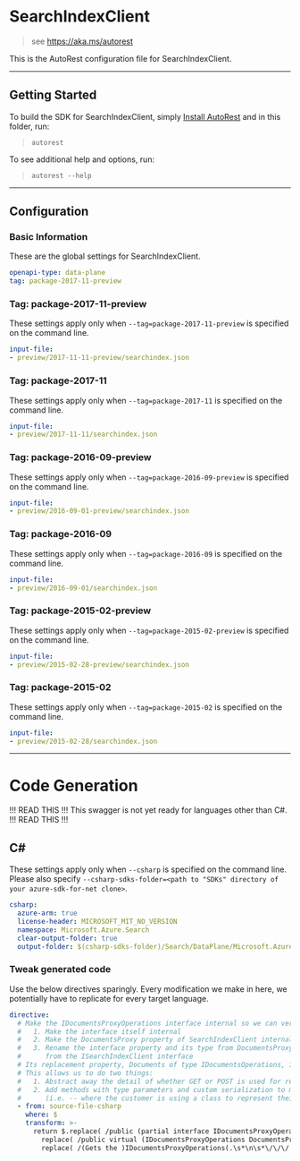 # SearchIndexClient
    
> see https://aka.ms/autorest

This is the AutoRest configuration file for SearchIndexClient.


---
## Getting Started 

To build the SDK for SearchIndexClient, simply [Install AutoRest](https://aka.ms/autorest/install) and in this folder, run:

> `autorest`

To see additional help and options, run:

> `autorest --help`
---

## Configuration

### Basic Information 
These are the global settings for SearchIndexClient.

``` yaml
openapi-type: data-plane
tag: package-2017-11-preview
```

### Tag: package-2017-11-preview

These settings apply only when `--tag=package-2017-11-preview` is specified on the command line.

``` yaml $(tag) == 'package-2017-11-preview'
input-file:
- preview/2017-11-11-preview/searchindex.json
```
### Tag: package-2017-11

These settings apply only when `--tag=package-2017-11` is specified on the command line.

``` yaml $(tag) == 'package-2017-11'
input-file:
- preview/2017-11-11/searchindex.json
```

### Tag: package-2016-09-preview

These settings apply only when `--tag=package-2016-09-preview` is specified on the command line.

``` yaml $(tag) == 'package-2016-09-preview'
input-file:
- preview/2016-09-01-preview/searchindex.json
```

### Tag: package-2016-09

These settings apply only when `--tag=package-2016-09` is specified on the command line.

``` yaml $(tag) == 'package-2016-09'
input-file:
- preview/2016-09-01/searchindex.json
```
 
### Tag: package-2015-02-preview

These settings apply only when `--tag=package-2015-02-preview` is specified on the command line.

``` yaml $(tag) == 'package-2015-02-preview'
input-file:
- preview/2015-02-28-preview/searchindex.json
```
 
### Tag: package-2015-02

These settings apply only when `--tag=package-2015-02` is specified on the command line.

``` yaml $(tag) == 'package-2015-02'
input-file:
- preview/2015-02-28/searchindex.json
```

---
# Code Generation

!!! READ THIS !!!
This swagger is not yet ready for languages other than C#.
!!! READ THIS !!!


## C# 

These settings apply only when `--csharp` is specified on the command line.
Please also specify `--csharp-sdks-folder=<path to "SDKs" directory of your azure-sdk-for-net clone>`.

``` yaml $(csharp)
csharp:
  azure-arm: true
  license-header: MICROSOFT_MIT_NO_VERSION
  namespace: Microsoft.Azure.Search
  clear-output-folder: true
  output-folder: $(csharp-sdks-folder)/Search/DataPlane/Microsoft.Azure.Search.Data/Generated
```

### Tweak generated code

Use the below directives sparingly. Every modification we make in here, we potentially have to replicate for every target language.

``` yaml $(csharp)
directive:
  # Make the IDocumentsProxyOperations interface internal so we can version it freely. This requires three changes:
  #   1. Make the interface itself internal
  #   2. Make the DocumentsProxy property of SearchIndexClient internal
  #   3. Rename the interface property and its type from DocumentsProxy to Documents, effectively removing the property
  #      from the ISearchIndexClient interface
  # Its replacement property, Documents of type IDocumentsOperations, is hand-written so that it can delegate to DocumentsProxy.
  # This allows us to do two things:
  #   1. Abstract away the detail of whether GET or POST is used for read operations (Search, Suggest, etc.)
  #   2. Add methods with type parameters and custom serialization to make our SDK easier to use in strongly-typed scenarios
  #      (i.e. -- where the customer is using a class to represent their model because its schema is known at design-time)
  - from: source-file-csharp
    where: $
    transform: >-
      return $.replace( /public (partial interface IDocumentsProxyOperations)/g, "internal $1" ).
        replace( /public virtual (IDocumentsProxyOperations DocumentsProxy { get;)/g, "internal $1" ).
        replace( /(Gets the )IDocumentsProxyOperations(.\s*\n\s*\/\/\/ <\/summary>\s*\n\s*)IDocumentsProxyOperations DocumentsProxy ({ get; })/g, "$1IDocumentsOperations$2IDocumentsOperations Documents $3" )
```
